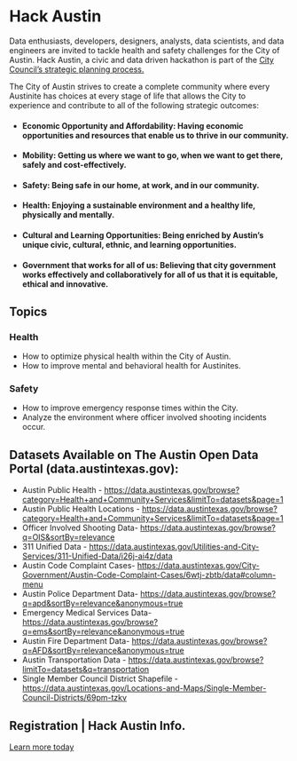 # Hack Austin
Data enthusiasts, developers, designers, analysts, data scientists, and data engineers are invited to tackle health and safety challenges for the City of Austin. Hack Austin, a civic and data driven hackathon is part of the [City Council’s strategic planning process.](https://austinstrategicplan.bloomfire.com/posts/1373079-strategic-direction)

The City of Austin strives to create a complete community where every Austinite has choices at every stage of life that allows the City to experience and contribute to all of the following strategic outcomes:
- #### Economic Opportunity and Affordability: Having economic opportunities and resources that enable us to thrive in our community.
- #### Mobility: Getting us where we want to go, when we want to get there, safely and cost-effectively. 
- #### Safety: Being safe in our home, at work, and in our community.
- #### Health: Enjoying a sustainable environment and a healthy life, physically and mentally.
- #### Cultural and Learning Opportunities: Being enriched by Austin’s unique civic, cultural, ethnic, and learning opportunities.
- #### Government that works for all of us: Believing that city government works effectively and collaboratively for all of us that it is equitable, ethical and innovative.


## Topics 
### Health
- How to optimize physical health within the City of Austin.
- How to improve mental and behavioral health for Austinites.

### Safety
- How to improve emergency response times within the City.
- Analyze the environment where officer involved shooting incidents occur.

## Datasets Available on The Austin Open Data Portal (data.austintexas.gov): 
- Austin Public Health - https://data.austintexas.gov/browse?category=Health+and+Community+Services&limitTo=datasets&page=1
- Austin Public Health Locations - https://data.austintexas.gov/browse?category=Health+and+Community+Services&limitTo=datasets&page=1
- Officer Involved Shooting Data- https://data.austintexas.gov/browse?q=OIS&sortBy=relevance
- 311 Unified Data - https://data.austintexas.gov/Utilities-and-City-Services/311-Unified-Data/i26j-ai4z/data
- Austin Code Complaint Cases- https://data.austintexas.gov/City-Government/Austin-Code-Complaint-Cases/6wtj-zbtb/data#column-menu
- Austin Police Department Data- https://data.austintexas.gov/browse?q=apd&sortBy=relevance&anonymous=true
- Emergency Medical Services Data- https://data.austintexas.gov/browse?q=ems&sortBy=relevance&anonymous=true
- Austin Fire Department Data- https://data.austintexas.gov/browse?q=AFD&sortBy=relevance&anonymous=true
- Austin Transportation Data - https://data.austintexas.gov/browse?limitTo=datasets&q=transportation
- Single Member Council District Shapefile - https://data.austintexas.gov/Locations-and-Maps/Single-Member-Council-Districts/69pm-tzkv

## Registration | Hack Austin Info. 
[Learn more today](https://www.eventbrite.com/e/hack-austin-presented-by-the-city-of-austin-galvanize-tickets-39048292494)
